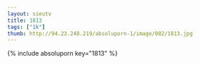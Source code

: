 ```yaml
--- 
layout: sieutv
title: 1813
tags: ["1k"]
thumb: http://94.23.248.219/absoluporn-1/image/002/1813.jpg
---
```

{% include absoluporn key="1813" %} 
